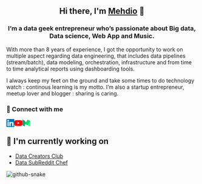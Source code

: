 
<h2 align="center">
Hi there, I'm <a href="https://mehd.io" target="_blank" rel="noreferrer">Mehdio</a> 👋
</h2>

<h3 align="center">
I’m a data geek entrepreneur who’s passionate about Big data, Data science, Web App and Music.
</h3> 


With more than 8 years of experience, I got the opportunity to work on multiple aspect regarding data engineering, that includes data pipelines (stream/batch), data modeling, orchestration, infrastructure and from time to time analytical reports using dashboarding tools.

I always keep my feet on the ground and take some times to do technology watch : continous learning is my motto. I’m also a startup entrepreneur, meetup lover and blogger : sharing is caring.
### 🤝 Connect with me

<a href="https://linkedin.com/in/mehd-io/"><img align="left" src="https://raw.githubusercontent.com/mehd-io/mehd-io/main/images/linkedin.svg" alt="mehdio | LinkedIn" width="21px"/></a>
<a href="https://www.youtube.com/channel/UCiZxJB0xWfPBE2omVZeWPpQ"><img align="left" src="https://raw.githubusercontent.com/mehd-io/mehd-io/main/images/youtube.svg" alt="mehdio | YouTube" width="21px"/></a>
<a href="https://medium.com/@mehdio"><img align="left" src="https://raw.githubusercontent.com/mehd-io/mehd-io/main/images/medium.svg" alt="mehdio | Medium" width="21px"/></a>
<br>

## 🔭 I'm currently working on

- [Data Creators Club](https://datacreators.club/)
- [Data SubReddit Chef](https://datasubredditchef.substack.com/)

<picture>
  <source media="(prefers-color-scheme: dark)" srcset="dist/github-contribution-grid-snake-dark.svg" />
  <source media="(prefers-color-scheme: light)" srcset="dist/github-contribution-grid-snake.svg" />
  <img alt="github-snake" src="github-snake.svg" />
</picture>

